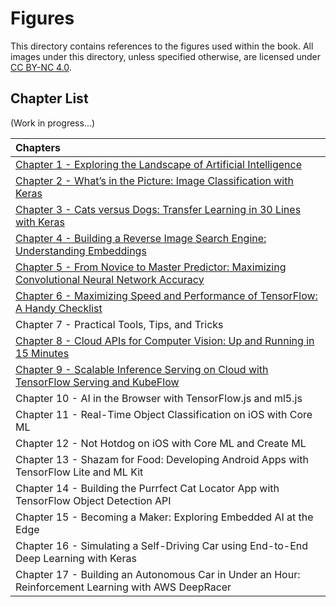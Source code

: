 # Figures

This directory contains references to the figures used within the book. All images under this directory, unless specified otherwise, are licensed under [CC BY-NC 4.0](https://creativecommons.org/licenses/by-nc/4.0/legalcode).

## Chapter List

(Work in progress...)

| Chapters |
|:---|
| [Chapter 1 - Exploring the Landscape of Artificial Intelligence](chapter-1/) |
| [Chapter 2 - What’s in the Picture: Image Classification with Keras](chapter-2/) |
| [Chapter 3 - Cats versus Dogs: Transfer Learning in 30 Lines with Keras](chapter-3/) |
| [Chapter 4 - Building a Reverse Image Search Engine: Understanding Embeddings](chapter-4/) |
| [Chapter 5 - From Novice to Master Predictor: Maximizing Convolutional Neural Network Accuracy](chapter-5/) |
| [Chapter 6 - Maximizing Speed and Performance of TensorFlow: A Handy Checklist](chapter-6/) |
| Chapter 7 - Practical Tools, Tips, and Tricks |
| [Chapter 8 - Cloud APIs for Computer Vision: Up and Running in 15 Minutes](chapter-8/) |
| [Chapter 9 - Scalable Inference Serving on Cloud with TensorFlow Serving and KubeFlow](chapter-9/) |
| Chapter 10 - AI in the Browser with TensorFlow.js and ml5.js |
| Chapter 11 - Real-Time Object Classification on iOS with Core ML |
| Chapter 12 - Not Hotdog on iOS with Core ML and Create ML |
| Chapter 13 - Shazam for Food: Developing Android Apps with TensorFlow Lite and ML Kit |
| Chapter 14 - Building the Purrfect Cat Locator App with TensorFlow Object Detection API |
| Chapter 15 - Becoming a Maker: Exploring Embedded AI at the Edge |
| Chapter 16 - Simulating a Self-Driving Car using End-to-End Deep Learning with Keras |
| Chapter 17 - Building an Autonomous Car in Under an Hour: Reinforcement Learning with AWS DeepRacer |